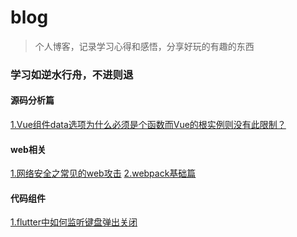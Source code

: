 # blog
> 个人博客，记录学习心得和感悟，分享好玩的有趣的东西
### 学习如逆水行舟，不进则退

#### 源码分析篇
[1.Vue组件data选项为什么必须是个函数而Vue的根实例则没有此限制？](https://github.com/GenXiaoLe/blog/issues/1)

#### web相关
[1.网络安全之常见的web攻击](https://github.com/GenXiaoLe/blog/issues/2)
[2.webpack基础篇](https://github.com/GenXiaoLe/Blog/issues/4)

#### 代码组件
[1.flutter中如何监听键盘弹出关闭](https://github.com/GenXiaoLe/blog/issues/3)

